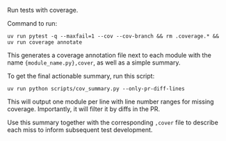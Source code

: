 Run tests with coverage.

Command to run:
```
uv run pytest -q --maxfail=1 --cov --cov-branch && rm .coverage.* && uv run coverage annotate
```

This generates a coverage annotation file next to each module with the name `{module_name.py},cover`, as well as a simple summary.

To get the final actionable summary, run this script:

```
uv run python scripts/cov_summary.py --only-pr-diff-lines
```

This will output one module per line with line number ranges for missing coverage. Importantly, it will filter it by diffs in the PR.

Use this summary together with the corresponding `,cover` file to describe each miss to inform subsequent test development.